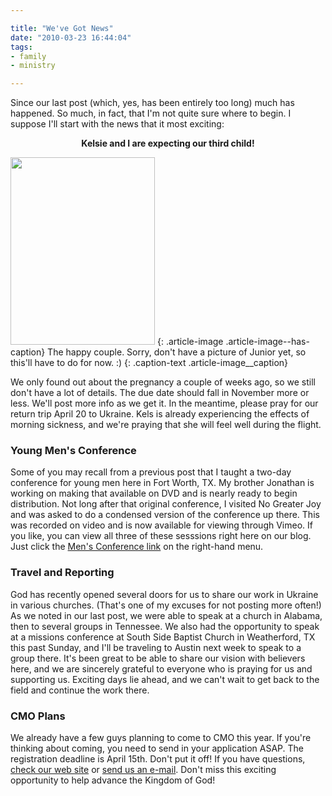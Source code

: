 ```yaml
---

title: "We've Got News"
date: "2010-03-23 16:44:04"
tags:
- family
- ministry

---
```


Since our last post (which, yes, has been entirely too long) much has happened. So much, in fact, that I'm not quite sure where to begin. I suppose I'll start with the news that it most exciting:
<p style="text-align: center;"><strong>Kelsie and I are expecting our third child!</strong></p>


<a href="//d21yo20tm8bmc2.cloudfront.net/2010/03/DSC_8448_fb.jpg"><img class="size-medium wp-image-962" title="DSC_8448_fb" src="//d21yo20tm8bmc2.cloudfront.net/2010/03/DSC_8448_fb-231x300.jpg" alt="" width="231" height="300" /></a>
{: .article-image .article-image--has-caption}
The happy couple. Sorry, don't have a picture of Junior yet, so this'll have to do for now. :)
{: .caption-text .article-image__caption}

We only found out about the pregnancy a couple of weeks ago, so we still don't have a lot of details. The due date should fall in November more or less. We'll post more info as we get it. In the meantime, please pray for our return trip April 20 to Ukraine. Kels is already experiencing the effects of morning sickness, and we're praying that she will feel well during the flight.

### Young Men's Conference

Some of you may recall from a previous post that I taught a two-day conference for young men here in Fort Worth, TX. My brother Jonathan is working on making that available on DVD and is nearly ready to begin distribution. Not long after that original conference, I visited No Greater Joy and was asked to do a condensed version of the conference up there. This was recorded on video and is now available for viewing through Vimeo. If you like, you can view all three of these sesssions right here on our blog. Just click the <a href="http://www.ofreport.com/mens-conference/">Men's Conference link</a> on the right-hand menu.

### Travel and Reporting

God has recently opened several doors for us to share our work in Ukraine in various churches. (That's one of my excuses for not posting more often!) As we noted in our last post, we were able to speak at a church in Alabama, then to several groups in Tennessee. We also had the opportunity to speak at a missions conference at South Side Baptist Church in Weatherford, TX this past Sunday, and I'll be traveling to Austin next week to speak to a group there. It's been great to be able to share our vision with believers here, and we are sincerely grateful to everyone who is praying for us and supporting us. Exciting days lie ahead, and we can't wait to get back to the field and continue the work there.

### CMO Plans

We already have a few guys planning to come to CMO this year. If you're thinking about coming, you need to send in your application ASAP. The registration deadline is April 15th. Don't put it off! If you have questions, <a href="http://www.euroteamoutreach.org/cmo" target="_blank">check our web site</a> or <a href="http://www.ofreport.com/contact-us/">send us an e-mail</a>. Don't miss this exciting opportunity to help advance the Kingdom of God!
